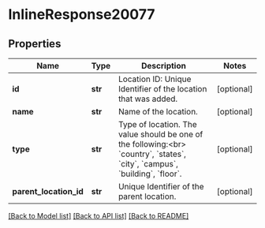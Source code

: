 # InlineResponse20077

## Properties
Name | Type | Description | Notes
------------ | ------------- | ------------- | -------------
**id** | **str** | Location ID: Unique Identifier of the location that was added. | [optional] 
**name** | **str** | Name of the location. | [optional] 
**type** | **str** | Type of location. The value should be one of the following:&lt;br&gt; &#x60;country&#x60;, &#x60;states&#x60;, &#x60;city&#x60;, &#x60;campus&#x60;, &#x60;building&#x60;, &#x60;floor&#x60;. | [optional] 
**parent_location_id** | **str** | Unique Identifier of the parent location. | [optional] 

[[Back to Model list]](../README.md#documentation-for-models) [[Back to API list]](../README.md#documentation-for-api-endpoints) [[Back to README]](../README.md)

